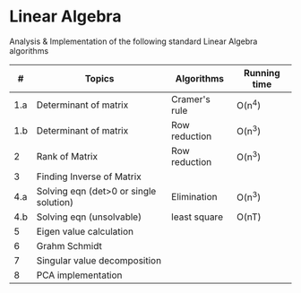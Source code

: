 # Linear Algebra

Analysis & Implementation of the following standard Linear Algebra algorithms 

|#| Topics | Algorithms | Running time
|-----------| ----------- | ----------- | ----------- |
|1.a| Determinant of matrix | Cramer's rule |  O(n<sup>4</sup>)|
|1.b| Determinant of matrix | Row reduction |  O(n<sup>3</sup>)|
|2| Rank of Matrix | Row reduction | O(n<sup>3</sup>) |
|3| Finding Inverse of Matrix |  |  |
|4.a|Solving eqn (det>0 or single solution) | Elimination | O(n<sup>3</sup>) |
|4.b|Solving eqn (unsolvable) | least square | O(nT) |
|5| Eigen value calculation |  |  |
|6| Grahm Schmidt |  |  |
|7|Singular value decomposition |  |  |
|8| PCA implementation |  |  |


